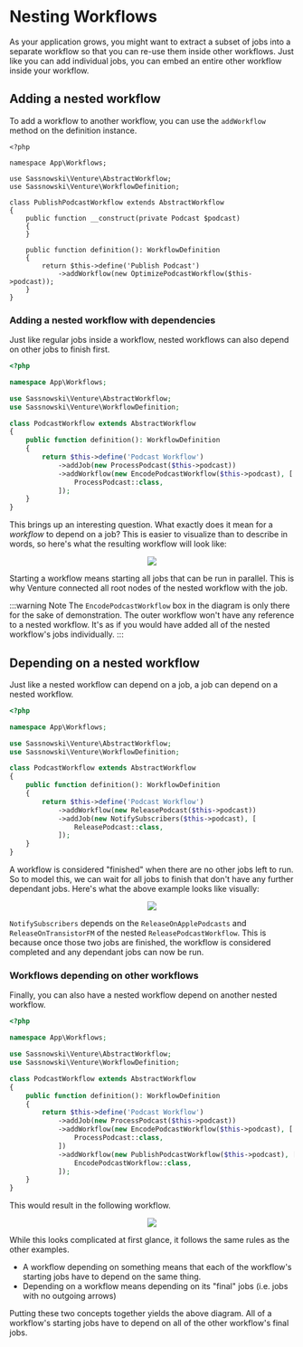 # Nesting Workflows

As your application grows, you might want to extract a subset of jobs into a
separate workflow so that you can re-use them inside other workflows. Just like
you can add individual jobs, you can embed an entire other workflow inside your
workflow.

## Adding a nested workflow

To add a workflow to another workflow, you can use the `addWorkflow` method on
the definition instance.

```php{17}
<?php

namespace App\Workflows;

use Sassnowski\Venture\AbstractWorkflow;
use Sassnowski\Venture\WorkflowDefinition;

class PublishPodcastWorkflow extends AbstractWorkflow
{
 	public function __construct(private Podcast $podcast)
 	{
 	}

    public function definition(): WorkflowDefinition
    {
        return $this->define('Publish Podcast')
            ->addWorkflow(new OptimizePodcastWorkflow($this->podcast));
    }
}
```

### Adding a nested workflow with dependencies

Just like regular jobs inside a workflow, nested workflows can also depend on
other jobs to finish first.

```php
<?php

namespace App\Workflows;

use Sassnowski\Venture\AbstractWorkflow;
use Sassnowski\Venture\WorkflowDefinition;

class PodcastWorkflow extends AbstractWorkflow
{
    public function definition(): WorkflowDefinition
    {
        return $this->define('Podcast Workflow')
            ->addJob(new ProcessPodcast($this->podcast))
            ->addWorkflow(new EncodePodcastWorkflow($this->podcast), [
                ProcessPodcast::class,
            ]);
    }
}
```

This brings up an interesting question. What exactly does it mean for a
_workflow_ to depend on a job? This is easier to visualize than to describe in
words, so here's what the resulting workflow will look like:

<div style="text-align: center;">
    <img src="/connect-workflow-with-job.svg" />
</div>

Starting a workflow means starting all jobs that can be run in parallel. This is
why Venture connected all root nodes of the nested workflow with the job.

:::warning Note The `EncodePodcastWorkflow` box in the diagram is only there for
the sake of demonstration. The outer workflow won't have any reference to a
nested workflow. It's as if you would have added all of the nested workflow's
jobs individually. :::

## Depending on a nested workflow

Just like a nested workflow can depend on a job, a job can depend on a nested
workflow.

```php
<?php

namespace App\Workflows;

use Sassnowski\Venture\AbstractWorkflow;
use Sassnowski\Venture\WorkflowDefinition;

class PodcastWorkflow extends AbstractWorkflow
{
    public function definition(): WorkflowDefinition
    {
        return $this->define('Podcast Workflow')
            ->addWorkflow(new ReleasePodcast($this->podcast))
            ->addJob(new NotifySubscribers($this->podcast), [
                ReleasePodcast::class,
            ]);
    }
}
```

A workflow is considered "finished" when there are no other jobs left to run. So
to model this, we can wait for all jobs to finish that don't have any further
dependant jobs. Here's what the above example looks like visually:

<div style="text-align: center;">
    <img src="/workflow-job-depends-on-workflow.svg" />
</div>

`NotifySubscribers` depends on the `ReleaseOnApplePodcasts` and
`ReleaseOnTransistorFM` of the nested `ReleasePodcastWorkflow`. This is because
once those two jobs are finished, the workflow is considered completed and any
dependant jobs can now be run.

### Workflows depending on other workflows

Finally, you can also have a nested workflow depend on another nested workflow.

```php
<?php

namespace App\Workflows;

use Sassnowski\Venture\AbstractWorkflow;
use Sassnowski\Venture\WorkflowDefinition;

class PodcastWorkflow extends AbstractWorkflow
{
    public function definition(): WorkflowDefinition
    {
        return $this->define('Podcast Workflow')
            ->addJob(new ProcessPodcast($this->podcast))
            ->addWorkflow(new EncodePodcastWorkflow($this->podcast), [
                ProcessPodcast::class,
            ])
            ->addWorkflow(new PublishPodcastWorkflow($this->podcast), [
                EncodePodcastWorkflow::class,
            ]);
    }
}
```

This would result in the following workflow.

<div style="text-align: center;">
    <img src="/workflow-depends-on-workflow.svg" />
</div>

While this looks complicated at first glance, it follows the same rules as the
other examples.

- A workflow depending on something means that each of the workflow's starting
  jobs have to depend on the same thing.
- Depending on a workflow means depending on its "final" jobs (i.e. jobs with no
  outgoing arrows)

Putting these two concepts together yields the above diagram. All of a
workflow's starting jobs have to depend on all of the other workflow's final
jobs.
